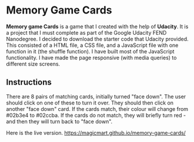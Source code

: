 # Memory Game Cards

**Memory game Cards** is a game that I created with the help of **Udacity**. It is a project that I must complete as part of the Google Udacity FEND Nanodegree.
I decided to download the starter code that Udacity provided. This consisted of a HTML file, a CSS file, and a JavaScript file with one function in it (the shuffle function).
I have built most of the JavaScript functionality. I have made the page responsive (with media queries) to different size screens.

## Instructions

There are 8 pairs of matching cards, initially turned "face down". The user should click on one of these to turn it over. They should then click on another "face down" card. If the cards match, their colour will change from #02b3e4 to #02ccba. If the cards do not match, they will briefly turn red - and then they will turn back to "face down".

Here is the live version.
https://magicmart.github.io/memory-game-cards/
